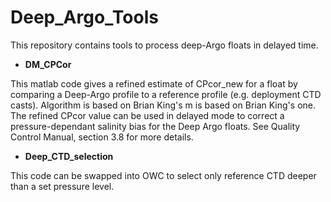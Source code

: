 # Deep_Argo_Tools
This repository contains tools to process deep-Argo floats in delayed time.

- **DM_CPCor**
  
This matlab code gives a refined estimate of CPcor_new for a float by comparing a Deep-Argo profile to a reference profile (e.g. deployment CTD casts). Algorithm is based on Brian King's m is based on Brian King's one. The refined CPcor value can be used in delayed mode to correct a pressure-dependant salinity bias for the Deep Argo floats. See Quality Control Manual, section 3.8 for more details.

- **Deep_CTD_selection**
  
This code can be swapped into OWC to select only reference CTD deeper than a set pressure level.
